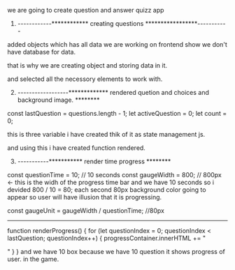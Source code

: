 we are going to create question and answer quizz app

1. ------------************ creating questions *****************-----------

added objects which has all data we are working on frontend show we don't have database for data.

that is why we are creating object and storing data in it.

and selected all the necessory elements to work with.

2. ------------------************* rendered quetion and choices and background image.  ********

const lastQuestion = questions.length - 1;
let activeQuestion = 0;
let count = 0; 

this is three variable i have created thik of it as state management js.

and using this i have created function rendered.

3.  -----------*********** render time progress ********

const questionTime = 10; // 10 seconds
const gaugeWidth = 800; // 800px <- this is the widh of the progress time bar and we have 10 seconds so i devided 800 / 10 = 80; each second 80px background color going to appear so user will have illusion that it is progressing.

const gaugeUnit = gaugeWidth / questionTime; //80px


---------------------

function renderProgress() {
    for (let questionIndex = 0; questionIndex < lastQuestion; questionIndex++) {
        progressContainer.innerHTML += "<div class='progress-box' id=" + questionIndex + "></div>"
    }
} and we have 10 box because we have 10 question it shows progress of user. in the game.